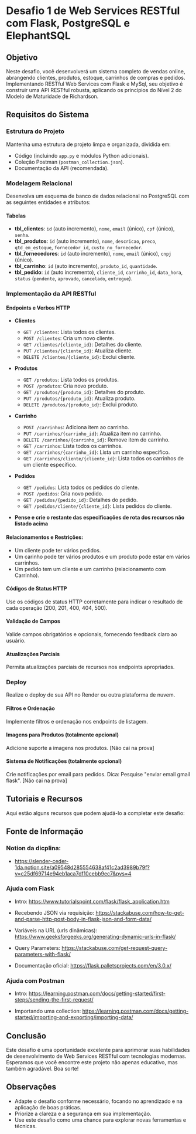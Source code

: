 # Desafio 1 de Web Services RESTful com Flask, PostgreSQL e ElephantSQL

## Objetivo
Neste desafio, você desenvolverá um sistema completo de vendas online, abrangendo clientes, produtos, estoque, carrinhos de compras e pedidos. Implementando RESTful Web Services com Flask e MySql, seu objetivo é construir uma API RESTful robusta, aplicando os princípios do Nível 2 do Modelo de Maturidade de Richardson.

## Requisitos do Sistema

### Estrutura do Projeto
Mantenha uma estrutura de projeto limpa e organizada, dividida em:
- Código (incluindo `app.py` e módulos Python adicionais).
- Coleção Postman (`postman_collection.json`).
- Documentação da API (recomendada).

### Modelagem Relacional
Desenvolva um esquema de banco de dados relacional no PostgreSQL com as seguintes entidades e atributos:

#### Tabelas
- **tbl_clientes**: `id` (auto incremento), `nome`, `email` (único), `cpf` (único), `senha`.
- **tbl_produtos**: `id` (auto incremento), `nome`, `descricao`, `preco`, `qtd_em_estoque`, `fornecedor_id`, `custo_no_fornecedor`.
- **tbl_fornecedores**: `id` (auto incremento), `nome`, `email` (único), `cnpj` (único).
- **tbl_carrinho**: `id` (auto incremento), `produto_id`, `quantidade`.
- **tbl_pedido**: `id` (auto incremento), `cliente_id`, `carrinho_id`, `data_hora`, `status` (`pendente`, `aprovado`, `cancelado`, `entregue`).

### Implementação da API RESTful

#### Endpoints e Verbos HTTP

- **Clientes**
  - `GET /clientes`: Lista todos os clientes.
  - `POST /clientes`: Cria um novo cliente.
  - `GET /clientes/{cliente_id}`: Detalhes do cliente.
  - `PUT /clientes/{cliente_id}`: Atualiza cliente.
  - `DELETE /clientes/{cliente_id}`: Exclui cliente.

- **Produtos**
  - `GET /produtos`: Lista todos os produtos.
  - `POST /produtos`: Cria novo produto.
  - `GET /produtos/{produto_id}`: Detalhes do produto.
  - `PUT /produtos/{produto_id}`: Atualiza produto.
  - `DELETE /produtos/{produto_id}`: Exclui produto.

- **Carrinho**
  - `POST /carrinhos`: Adiciona item ao carrinho.
  - `PUT /carrinhos/{carrinho_id}`: Atualiza item no carrinho.
  - `DELETE /carrinhos/{carrinho_id}`: Remove item do carrinho.
  - `GET /carrinhos`: Lista todos os carrinhos.
  - `GET /carrinhos/{carrinho_id}`: Lista um carrinho específico.
  - `GET /carrinhos/cliente/{cliente_id}`: Lista todos os carrinhos de um cliente específico.

- **Pedidos**
  - `GET /pedidos`: Lista todos os pedidos do cliente.
  - `POST /pedidos`: Cria novo pedido.
  - `GET /pedidos/{pedido_id}`: Detalhes do pedido.
  - `GET /pedidos/cliente/{cliente_id}`: Lista pedidos do cliente.

- **Pense e crie o restante das especificações de rota dos recursos não listado acima**


#### Relacionamentos e Restrições:

- Um cliente pode ter vários pedidos.
- Um carinho pode ter vários produtos e um produto pode estar em vários carrinhos. 
- Um pedido tem um cliente e um carrinho (relacionamento com Carrinho).


#### Códigos de Status HTTP

Use os códigos de status HTTP corretamente para indicar o resultado de cada operação (200, 201, 400, 404, 500).

#### Validação de Campos

Valide campos obrigatórios e opcionais, fornecendo feedback claro ao usuário.

#### Atualizações Parciais

Permita atualizações parciais de recursos nos endpoints apropriados.

### Deploy

Realize o deploy de sua API no Render ou outra plataforma de nuvem.

#### Filtros e Ordenação

Implemente filtros e ordenação nos endpoints de listagem.

#### Imagens para Produtos (totalmente opcional)

Adicione suporte a imagens nos produtos. [Não cai na prova]

#### Sistema de Notificações (totalmente opcional)

Crie notificações por email para pedidos. Dica: Pesquise "enviar email gmail flask". [Não cai na prova]

## Tutoriais e Recursos

Aqui estão alguns recursos que podem ajudá-lo a completar este desafio:

## Fonte de Informação

### Notion da dicplina: 
- https://slender-ceder-1da.notion.site/a09548d285554638af41c2ad3989b79f?v=c25df69714e94eb1aca7df10cebb9ec7&pvs=4


### Ajuda com Flask

- Intro: https://www.tutorialspoint.com/flask/flask_application.htm

- Recebendo JSON via requisição: https://stackabuse.com/how-to-get-and-parse-http-post-body-in-flask-json-and-form-data/

- Variáveis na URL (urls dinâmicas): https://www.geeksforgeeks.org/generating-dynamic-urls-in-flask/

- Query Parameters: https://stackabuse.com/get-request-query-parameters-with-flask/

- Documentação oficial: https://flask.palletsprojects.com/en/3.0.x/

### Ajuda com Postman

- Intro: https://learning.postman.com/docs/getting-started/first-steps/sending-the-first-request/

- Importando uma collection: https://learning.postman.com/docs/getting-started/importing-and-exporting/importing-data/


## Conclusão

Este desafio é uma oportunidade excelente para aprimorar suas habilidades de desenvolvimento de Web Services RESTful com tecnologias modernas. Esperamos que você encontre este projeto não apenas educativo, mas também agradável. Boa sorte!

## Observações

- Adapte o desafio conforme necessário, focando no aprendizado e na aplicação de boas práticas.
- Priorize a clareza e a segurança em sua implementação.
- Use este desafio como uma chance para explorar novas ferramentas e técnicas.
